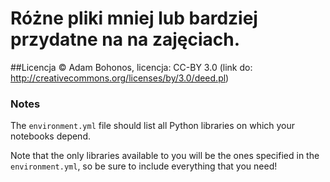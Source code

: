 # Różne pliki mniej lub bardziej przydatne na na zajęciach.

##Licencja
© Adam Bohonos, licencja: CC-BY 3.0 (link do: http://creativecommons.org/licenses/by/3.0/deed.pl)

### Notes
The `environment.yml` file should list all Python libraries on which your notebooks
depend.

Note that the only libraries available to you will be the ones specified in
the `environment.yml`, so be sure to include everything that you need! 